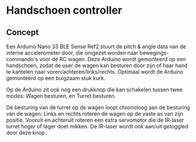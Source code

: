 # Handschoen controller

## Concept
Een Arduino Nano 33 BLE Sense Ref2 stuurt de pitch & angle data van de interne accelerometer door, die omgezet worden naar bewegings- commando's voor de RC wagen. Deze Arduino wordt gemonteerd op een handschoen, zodat de user de wagen kan besturen door zijn of haar hand te kantelen naar voren/achteren/links/rechts.
Optimaal wordt de Arduino gemonteerd op een buigzaam stuk kurk.

Op de Arduino zit ook nog een drukknop die kan schakelen tussen twee modes: Wagen besturen, en Turret besturen.

De besturing van de turret op de wagen loopt chronoloog aan de besturing van de wagen:
Links en rechts roteren de wagen op de vaste as van zijn positie.
Vooruit en achteruit roteren een extra servomotor die de IR-laser turret hoger of lager doet mikken.
De IR-laser wordt ook aan/uit getoggled door deze knop.